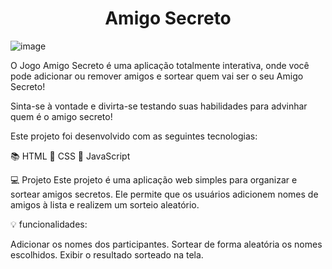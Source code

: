 <h1 align="center"> Amigo Secreto </h1>

![image](https://github.com/user-attachments/assets/c486c39e-e6f9-458c-a279-ede2e7860ce2)


                                                                  
O Jogo Amigo Secreto é uma aplicação totalmente interativa, onde você pode adicionar ou remover amigos e sortear quem vai ser o seu Amigo Secreto!


Sinta-se à vontade e divirta-se testando suas habilidades para advinhar quem é o amigo secreto! 


Este projeto foi desenvolvido com as seguintes tecnologias:

📚 HTML
🎨 CSS
📜 JavaScript

💻 Projeto
Este projeto é uma aplicação web simples para organizar e sortear amigos secretos. Ele permite que os usuários adicionem nomes de amigos à lista e realizem um sorteio aleatório.

💡 funcionalidades:

Adicionar os nomes dos participantes.
Sortear de forma aleatória os nomes escolhidos.
Exibir o resultado sorteado na tela.  

